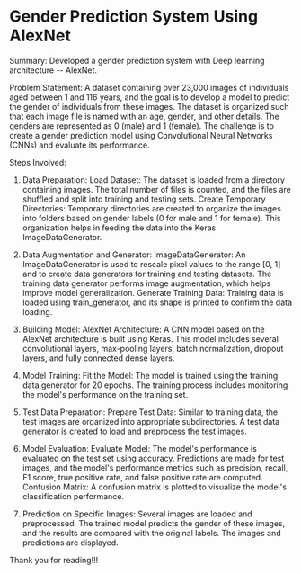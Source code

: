 # Gender Prediction System Using AlexNet

Summary:
Developed a gender prediction system with Deep learning architecture -- AlexNet.

Problem Statement:
A dataset containing over 23,000 images of individuals aged between 1 and 116 years, and the goal is to develop a model to predict the gender of individuals from these images. The dataset is organized such that each image file is named with an age, gender, and other details. The genders are represented as 0 (male) and 1 (female). The challenge is to create a gender prediction model using Convolutional Neural Networks (CNNs) and evaluate its performance.

Steps Involved:
1. Data Preparation:
   Load Dataset: The dataset is loaded from a directory containing images. The total number of files is counted, and the files are shuffled and split into training and testing sets.
   Create Temporary Directories: Temporary directories are created to organize the images into folders based on gender labels (0 for male and 1 for female). This organization helps in feeding the data into the Keras ImageDataGenerator.

2. Data Augmentation and Generator:
   ImageDataGenerator: An ImageDataGenerator is used to rescale pixel values to the range [0, 1] and to create data generators for training and testing datasets. The training data generator performs image augmentation, which helps improve model generalization.
   Generate Training Data: Training data is loaded using train_generator, and its shape is printed to confirm the data loading.

3. Building Model:
   AlexNet Architecture: A CNN model based on the AlexNet architecture is built using Keras. This model includes several convolutional layers, max-pooling layers, batch normalization, dropout layers, and fully connected dense layers.

4. Model Training:
   Fit the Model: The model is trained using the training data generator for 20 epochs. The training process includes monitoring the model's performance on the training set.

5. Test Data Preparation:
   Prepare Test Data: Similar to training data, the test images are organized into appropriate subdirectories. A test data generator is created to load and preprocess the test images.

6. Model Evaluation:
   Evaluate Model: The model's performance is evaluated on the test set using accuracy. Predictions are made for test images, and the model's performance metrics such as precision, recall, F1 score, true positive rate, and false positive rate are computed.
   Confusion Matrix: A confusion matrix is plotted to visualize the model's classification performance.
   
7. Prediction on Specific Images:
   Several images are loaded and preprocessed. The trained model predicts the gender of these images, and the results are compared with the original labels. The images and predictions are displayed.

Thank you for reading!!!   
